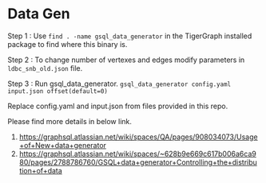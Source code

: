 # Data Gen

Step 1 :  Use ```find . -name gsql_data_generator``` in the TigerGraph installed package to find where this binary is.

Step 2 :  To change number of vertexes and edges modify parameters in ```ldbc_snb_old.json``` file.

Step 3 :  Run gsql_data_generator. 
```gsql_data_generator config.yaml input.json offset(default=0)```

Replace config.yaml and input.json from files provided in this repo.

Please find more details in below link.
1) https://graphsql.atlassian.net/wiki/spaces/QA/pages/908034073/Usage+of+New+data+generator
2) https://graphsql.atlassian.net/wiki/spaces/~628b9e669c617b006a6ca980/pages/2788786760/GSQL+data+generator+Controlling+the+distribution+of+data

 
